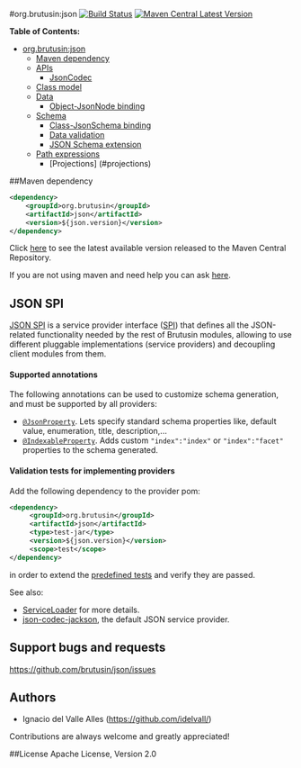 #org.brutusin:json [![Build Status](https://api.travis-ci.org/brutusin/json.svg?branch=master)](https://travis-ci.org/brutusin/json) [![Maven Central Latest Version](https://maven-badges.herokuapp.com/maven-central/org.brutusin/json/badge.svg)](https://maven-badges.herokuapp.com/maven-central/org.brutusin/json/)

**Table of Contents:** 

- [org.brutusin:json](#)
  - [Maven dependency](#maven-dependency)
  - [APIs](#apis)
    - [JsonCodec](#jsoncodec)
  - [Class model](#class-model)
  - [Data](#data)
    - [Object-JsonNode binding](#object-jsonnode-binding)
  - [Schema](#schema)
    - [Class-JsonSchema binding](#class-jsonschema-binding)
    - [Data validation](#data-validation)
    - [JSON Schema extension](#json-schema-extension)
  - [Path expressions](#path-expressions)
    - [Projections] (#projections)

##Maven dependency 
```xml
<dependency>
    <groupId>org.brutusin</groupId>
    <artifactId>json</artifactId>
    <version>${json.version}</version>
</dependency>
```

Click [here](http://search.maven.org/#search%7Cga%7C1%7Cg%3A%22org.brutusin%22%20a%3A%22json%22) to see the latest available version released to the Maven Central Repository.

If you are not using maven and need help you can ask [here](https://github.com/brutusin/json/issues).

## JSON SPI

[JSON SPI](src/main/java/org/brutusin/json/spi) is a service provider interface ([SPI](http://en.wikipedia.org/wiki/Service_provider_interface)) that defines all the JSON-related functionality needed by the rest of Brutusin modules, allowing to use different pluggable implementations (service providers) and decoupling client modules from them. 

#### Supported annotations
The following annotations can be used to customize schema generation, and must be supported by all providers:
* [`@JsonProperty`](src/main/java/org/brutusin/json/annotations/JsonProperty.java). Lets specify standard schema properties like, default value, enumeration, title, description,...
* [`@IndexableProperty`](src/main/java/org/brutusin/json/annotations/IndexableProperty.java). Adds custom `"index":"index"` or `"index":"facet"` properties to the schema generated.

#### Validation tests for implementing providers

Add the following dependency to the provider pom:
```xml
<dependency>
     <groupId>org.brutusin</groupId>
     <artifactId>json</artifactId>
     <type>test-jar</type>
     <version>${json.version}</version>
     <scope>test</scope>
</dependency>
```
in order to extend the [predefined tests](https://github.com/brutusin/json/tree/master/src/test/java/org/brutusin/json/spi) and verify they are passed. 

See also:
* [ServiceLoader](http://docs.oracle.com/javase/6/docs/api/java/util/ServiceLoader.html) for more details.
* [json-codec-jackson](https://github.com/brutusin/json-codec-jackson), the default JSON service provider.

## Support bugs and requests
https://github.com/brutusin/json/issues

## Authors

- Ignacio del Valle Alles (<https://github.com/idelvall/>)

Contributions are always welcome and greatly appreciated!

##License
Apache License, Version 2.0
